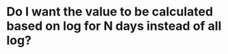 # Do I want the value to be calculated based on log for N days instead of all log?
<!-- #p1 -->

<!-- {BearID:70FB0A31-D300-4B2F-ACAD-6346FC92D1E0-15261-00002915C5E39BD6} -->
